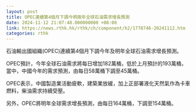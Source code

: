 ```yaml
---
layout: post
title: OPEC連續第4個月下調今明兩年全球石油需求增長預測
date: 2024-11-12 21:07:48.000000000 +08:00
link: https://news.rthk.hk/rthk/ch/component/k2/1778746-20241112.htm
categories: rthk
---
```


石油輸出國組織(OPEC)連續第4個月下調今年及明年全球石油需求增長預測。

OPEC預計，今年全球石油需求將每日增加182萬桶，低於上月預計的193萬桶，當中，中國今年的需求預測，由每日58萬桶下調至45萬桶。

OPEC表示，中國製造業活動疲軟，建築業放緩，加上正部署液化天然氣作為卡車燃料，柴油需求持續受壓。

另外，OPEC將明年全球需求增長預測，由每日164萬桶，下調至154萬桶。
